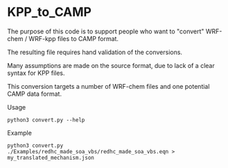 # KPP_to_CAMP

The purpose of this code is to support people who want to "convert" WRF-chem / WRF-kpp files to CAMP format.

The resulting file requires hand validation of the conversions.

Many assumptions are made on the source format, due to lack of a clear syntax for KPP files.

This conversion targets a number of WRF-chem files and one potential CAMP data format.


Usage
```
python3 convert.py --help
```

Example
```
python3 convert.py ./Examples/redhc_made_soa_vbs/redhc_made_soa_vbs.eqn > my_translated_mechanism.json
```
